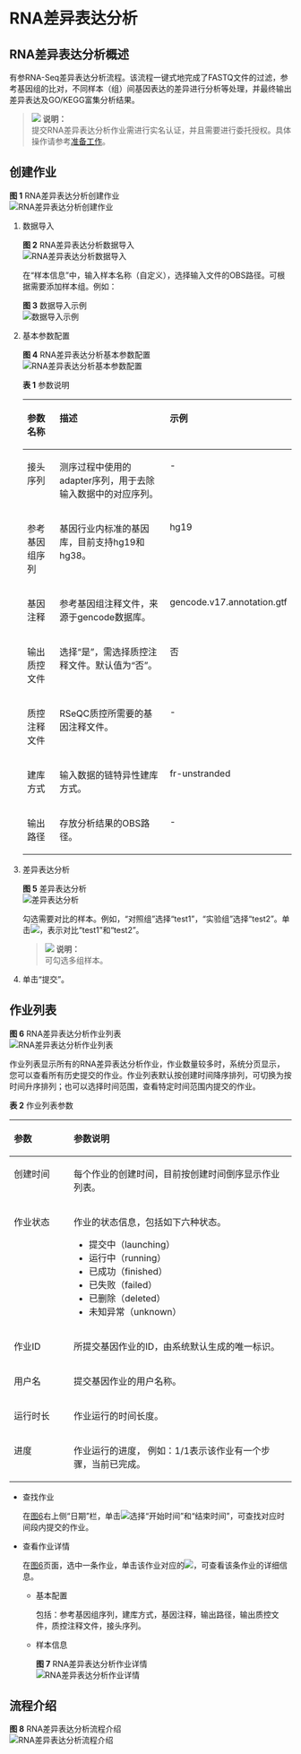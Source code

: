 # RNA差异表达分析<a name="dli_01_0394"></a>

## RNA差异表达分析概述<a name="section8244204903017"></a>

有参RNA-Seq差异表达分析流程。该流程一键式地完成了FASTQ文件的过滤，参考基因组的比对，不同样本（组）间基因表达的差异进行分析等处理，并最终输出差异表达及GO/KEGG富集分析结果。

>![](public_sys-resources/icon-note.gif) **说明：**   
>提交RNA差异表达分析作业需进行实名认证，并且需要进行委托授权。具体操作请参考[准备工作](准备工作.md)。  

## 创建作业<a name="section393363684419"></a>

**图 1**  RNA差异表达分析创建作业<a name="fig5850193418534"></a>  
![](figures/RNA差异表达分析创建作业.png "RNA差异表达分析创建作业")

1.  数据导入

    **图 2**  RNA差异表达分析数据导入<a name="fig16945784146"></a>  
    ![](figures/RNA差异表达分析数据导入.png "RNA差异表达分析数据导入")

    在“样本信息”中，输入样本名称（自定义），选择输入文件的OBS路径。可根据需要添加样本组。例如：

    **图 3**  数据导入示例<a name="fig166114414305"></a>  
    ![](figures/数据导入示例.png "数据导入示例")

2.  基本参数配置

    **图 4**  RNA差异表达分析基本参数配置<a name="fig2521134601810"></a>  
    ![](figures/RNA差异表达分析基本参数配置.png "RNA差异表达分析基本参数配置")

    **表 1**  参数说明

    <a name="table34159998103738"></a>
    <table><thead align="left"><tr id="row18398987103738"><th class="cellrowborder" valign="top" width="15.646464646464645%" id="mcps1.2.4.1.1"><p id="p13922998103738"><a name="p13922998103738"></a><a name="p13922998103738"></a>参数名称</p>
    </th>
    <th class="cellrowborder" valign="top" width="57.28282828282828%" id="mcps1.2.4.1.2"><p id="p54021066103738"><a name="p54021066103738"></a><a name="p54021066103738"></a>描述</p>
    </th>
    <th class="cellrowborder" valign="top" width="27.070707070707066%" id="mcps1.2.4.1.3"><p id="p13630189103738"><a name="p13630189103738"></a><a name="p13630189103738"></a>示例</p>
    </th>
    </tr>
    </thead>
    <tbody><tr id="row37659849105931"><td class="cellrowborder" valign="top" width="15.646464646464645%" headers="mcps1.2.4.1.1 "><p id="p30548909105931"><a name="p30548909105931"></a><a name="p30548909105931"></a>接头序列</p>
    </td>
    <td class="cellrowborder" valign="top" width="57.28282828282828%" headers="mcps1.2.4.1.2 "><p id="p58542558105931"><a name="p58542558105931"></a><a name="p58542558105931"></a>测序过程中使用的adapter序列，用于去除输入数据中的对应序列。</p>
    </td>
    <td class="cellrowborder" valign="top" width="27.070707070707066%" headers="mcps1.2.4.1.3 "><p id="p45477491748"><a name="p45477491748"></a><a name="p45477491748"></a>-</p>
    </td>
    </tr>
    <tr id="row16943758105944"><td class="cellrowborder" valign="top" width="15.646464646464645%" headers="mcps1.2.4.1.1 "><p id="p30267119105944"><a name="p30267119105944"></a><a name="p30267119105944"></a>参考基因组序列</p>
    </td>
    <td class="cellrowborder" valign="top" width="57.28282828282828%" headers="mcps1.2.4.1.2 "><p id="p127371727548"><a name="p127371727548"></a><a name="p127371727548"></a>基因行业内标准的基因库，目前支持hg19和hg38。</p>
    </td>
    <td class="cellrowborder" valign="top" width="27.070707070707066%" headers="mcps1.2.4.1.3 "><p id="p1354613491044"><a name="p1354613491044"></a><a name="p1354613491044"></a>hg19</p>
    </td>
    </tr>
    <tr id="row8664577112415"><td class="cellrowborder" valign="top" width="15.646464646464645%" headers="mcps1.2.4.1.1 "><p id="p30742160112415"><a name="p30742160112415"></a><a name="p30742160112415"></a>基因注释</p>
    </td>
    <td class="cellrowborder" valign="top" width="57.28282828282828%" headers="mcps1.2.4.1.2 "><p id="p21681018173311"><a name="p21681018173311"></a><a name="p21681018173311"></a>参考基因组注释文件，来源于gencode数据库。</p>
    </td>
    <td class="cellrowborder" valign="top" width="27.070707070707066%" headers="mcps1.2.4.1.3 "><p id="p16543249247"><a name="p16543249247"></a><a name="p16543249247"></a>gencode.v17.annotation.gtf</p>
    </td>
    </tr>
    <tr id="row1161063874114"><td class="cellrowborder" valign="top" width="15.646464646464645%" headers="mcps1.2.4.1.1 "><p id="p5610153818417"><a name="p5610153818417"></a><a name="p5610153818417"></a>输出质控文件</p>
    </td>
    <td class="cellrowborder" valign="top" width="57.28282828282828%" headers="mcps1.2.4.1.2 "><p id="p961010383416"><a name="p961010383416"></a><a name="p961010383416"></a>选择“是”，需选择质控注释文件。默认值为“否”。</p>
    </td>
    <td class="cellrowborder" valign="top" width="27.070707070707066%" headers="mcps1.2.4.1.3 "><p id="p19610538154120"><a name="p19610538154120"></a><a name="p19610538154120"></a>否</p>
    </td>
    </tr>
    <tr id="row1549165112513"><td class="cellrowborder" valign="top" width="15.646464646464645%" headers="mcps1.2.4.1.1 "><p id="p950135116517"><a name="p950135116517"></a><a name="p950135116517"></a>质控注释文件</p>
    </td>
    <td class="cellrowborder" valign="top" width="57.28282828282828%" headers="mcps1.2.4.1.2 "><p id="p15508519512"><a name="p15508519512"></a><a name="p15508519512"></a>RSeQC质控所需要的基因注释文件。</p>
    </td>
    <td class="cellrowborder" valign="top" width="27.070707070707066%" headers="mcps1.2.4.1.3 "><p id="p1450951185110"><a name="p1450951185110"></a><a name="p1450951185110"></a>-</p>
    </td>
    </tr>
    <tr id="row208095231057"><td class="cellrowborder" valign="top" width="15.646464646464645%" headers="mcps1.2.4.1.1 "><p id="p12809623556"><a name="p12809623556"></a><a name="p12809623556"></a>建库方式</p>
    </td>
    <td class="cellrowborder" valign="top" width="57.28282828282828%" headers="mcps1.2.4.1.2 "><p id="p17168201893319"><a name="p17168201893319"></a><a name="p17168201893319"></a>输入数据的链特异性建库方式。</p>
    </td>
    <td class="cellrowborder" valign="top" width="27.070707070707066%" headers="mcps1.2.4.1.3 "><p id="p28108231257"><a name="p28108231257"></a><a name="p28108231257"></a>fr-unstranded</p>
    </td>
    </tr>
    <tr id="row562270711021"><td class="cellrowborder" valign="top" width="15.646464646464645%" headers="mcps1.2.4.1.1 "><p id="p5278609511021"><a name="p5278609511021"></a><a name="p5278609511021"></a>输出路径</p>
    </td>
    <td class="cellrowborder" valign="top" width="57.28282828282828%" headers="mcps1.2.4.1.2 "><p id="p1216614183333"><a name="p1216614183333"></a><a name="p1216614183333"></a>存放分析结果的OBS路径。</p>
    </td>
    <td class="cellrowborder" valign="top" width="27.070707070707066%" headers="mcps1.2.4.1.3 "><p id="p25421649942"><a name="p25421649942"></a><a name="p25421649942"></a>-</p>
    </td>
    </tr>
    </tbody>
    </table>

3.  差异表达分析

    **图 5**  差异表达分析<a name="fig649863113413"></a>  
    ![](figures/差异表达分析.png "差异表达分析")

    勾选需要对比的样本。例如，“对照组”选择“test1”，“实验组”选择“test2”。单击![](figures/icon-增加组.png)，表示对比“test1”和“test2”。

    >![](public_sys-resources/icon-note.gif) **说明：**   
    >可勾选多组样本。  

4.  单击“提交”。

## 作业列表<a name="section1321193764413"></a>

**图 6**  RNA差异表达分析作业列表<a name="fig417123764416"></a>  
![](figures/RNA差异表达分析作业列表.png "RNA差异表达分析作业列表")

作业列表显示所有的RNA差异表达分析作业，作业数量较多时，系统分页显示，您可以查看所有历史提交的作业。作业列表默认按创建时间降序排列，可切换为按时间升序排列；也可以选择时间范围，查看特定时间范围内提交的作业。

**表 2**  作业列表参数

<a name="table1420337144417"></a>
<table><thead align="left"><tr id="row717133713445"><th class="cellrowborder" valign="top" width="21.18%" id="mcps1.2.3.1.1"><p id="p10171037124419"><a name="p10171037124419"></a><a name="p10171037124419"></a>参数</p>
</th>
<th class="cellrowborder" valign="top" width="78.82000000000001%" id="mcps1.2.3.1.2"><p id="p18171837164411"><a name="p18171837164411"></a><a name="p18171837164411"></a>参数说明</p>
</th>
</tr>
</thead>
<tbody><tr id="row3172037174416"><td class="cellrowborder" valign="top" width="21.18%" headers="mcps1.2.3.1.1 "><p id="p15171937204417"><a name="p15171937204417"></a><a name="p15171937204417"></a>创建时间</p>
</td>
<td class="cellrowborder" valign="top" width="78.82000000000001%" headers="mcps1.2.3.1.2 "><p id="p121743711445"><a name="p121743711445"></a><a name="p121743711445"></a>每个作业的创建时间，目前按创建时间倒序显示作业列表。</p>
</td>
</tr>
<tr id="row5199378440"><td class="cellrowborder" valign="top" width="21.18%" headers="mcps1.2.3.1.1 "><p id="p417103744413"><a name="p417103744413"></a><a name="p417103744413"></a>作业状态</p>
</td>
<td class="cellrowborder" valign="top" width="78.82000000000001%" headers="mcps1.2.3.1.2 "><p id="p11177375442"><a name="p11177375442"></a><a name="p11177375442"></a>作业的状态信息，包括如下六种状态。</p>
<a name="ul101814378442"></a><a name="ul101814378442"></a><ul id="ul101814378442"><li>提交中（launching）</li><li>运行中（running）</li><li>已成功（finished）</li><li>已失败（failed）</li><li>已删除（deleted）</li><li>未知异常（unknown）</li></ul>
</td>
</tr>
<tr id="row161953714418"><td class="cellrowborder" valign="top" width="21.18%" headers="mcps1.2.3.1.1 "><p id="p2191137184413"><a name="p2191137184413"></a><a name="p2191137184413"></a>作业ID</p>
</td>
<td class="cellrowborder" valign="top" width="78.82000000000001%" headers="mcps1.2.3.1.2 "><p id="p14191837204414"><a name="p14191837204414"></a><a name="p14191837204414"></a>所提交基因作业的ID，由系统默认生成的唯一标识。</p>
</td>
</tr>
<tr id="row2020537174418"><td class="cellrowborder" valign="top" width="21.18%" headers="mcps1.2.3.1.1 "><p id="p519163744413"><a name="p519163744413"></a><a name="p519163744413"></a>用户名</p>
</td>
<td class="cellrowborder" valign="top" width="78.82000000000001%" headers="mcps1.2.3.1.2 "><p id="p2019133764416"><a name="p2019133764416"></a><a name="p2019133764416"></a>提交基因作业的用户名称。</p>
</td>
</tr>
<tr id="row42053714411"><td class="cellrowborder" valign="top" width="21.18%" headers="mcps1.2.3.1.1 "><p id="p102033774414"><a name="p102033774414"></a><a name="p102033774414"></a>运行时长</p>
</td>
<td class="cellrowborder" valign="top" width="78.82000000000001%" headers="mcps1.2.3.1.2 "><p id="p1620163714420"><a name="p1620163714420"></a><a name="p1620163714420"></a>作业运行的时间长度。</p>
</td>
</tr>
<tr id="row1820103719447"><td class="cellrowborder" valign="top" width="21.18%" headers="mcps1.2.3.1.1 "><p id="p52073744414"><a name="p52073744414"></a><a name="p52073744414"></a>进度</p>
</td>
<td class="cellrowborder" valign="top" width="78.82000000000001%" headers="mcps1.2.3.1.2 "><p id="p620113794412"><a name="p620113794412"></a><a name="p620113794412"></a>作业运行的进度， 例如：1/1表示该作业有一个步骤，当前已完成。</p>
</td>
</tr>
</tbody>
</table>

-   查找作业

    在[图6](#fig417123764416)右上侧“日期”栏，单击![](figures/icon-日期.png)选择“开始时间”和“结束时间”，可查找对应时间段内提交的作业。

-   查看作业详情

    在[图6](#fig417123764416)页面，选中一条作业，单击该作业对应的![](figures/icon-展开.png)，可查看该条作业的详细信息。

    -   基本配置

        包括：参考基因组序列，建库方式，基因注释，输出路径，输出质控文件，质控注释文件，接头序列。

    -   样本信息

        **图 7**  RNA差异表达分析作业详情<a name="fig187315426564"></a>  
        ![](figures/RNA差异表达分析作业详情.png "RNA差异表达分析作业详情")



## 流程介绍<a name="section193935119520"></a>

**图 8**  RNA差异表达分析流程介绍<a name="fig1171410531162"></a>  
![](figures/RNA差异表达分析流程介绍.png "RNA差异表达分析流程介绍")

